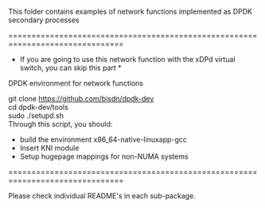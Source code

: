 This folder contains examples of network functions implemented as DPDK secondary
processes

===============================================================================

* If you are going to use this network function with the xDPd virtual switch, 
you can skip this part *

DPDK environment for network functions

git clone https://github.com/bisdn/dpdk-dev  
cd dpdk-dev/tools  
sudo ./setupd.sh  
Through this script, you should:  
  * build the environment x86_64-native-linuxapp-gcc
  * Insert KNI module
  * Setup hugepage mappings for non-NUMA systems
        
===============================================================================

Please check individual README's in each sub-package.
